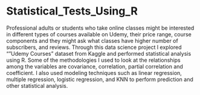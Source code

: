 # Statistical_Tests_Using_R
Professional adults or students who take online classes might be interested in different types of courses available on Udemy, their price range, course components and they might ask what classes have higher number of subscribers, and reviews. Through this data science project l explored “”Udemy Courses” dataset from Kaggle and performed statistical analysis using R. Some of the methodologies I used to look at the relationships among the variables are covariance, correlation, partial correlation and coefficient. I also used modeling techniques such as linear regression, multiple regression, logistic regression, and KNN to perform prediction and other statistical analysis. 
